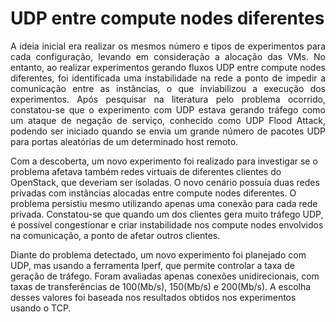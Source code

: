 # UDP entre compute nodes diferentes

<p align="justify">
A ideia inicial era realizar os mesmos número e tipos de experimentos para cada configuração, levando em consideração a alocação das VMs. No entanto, ao realizar experimentos
gerando fluxos UDP entre compute nodes diferentes, foi identificada uma instabilidade na rede a ponto de impedir a comunicação entre as instâncias, o que inviabilizou a execução
dos experimentos. Após pesquisar na literatura pelo problema ocorrido, constatou-se que o experimento com UDP estava gerando tráfego como um ataque de negação de serviço, conhecido
como UDP Flood Attack, podendo ser iniciado quando se envia um grande número de pacotes UDP para portas aleatórias de um determinado host remoto.

Com a descoberta, um novo experimento foi realizado para investigar se o problema afetava também redes virtuais de diferentes clientes do OpenStack, que deveriam ser isoladas. O
novo cenário possuía duas redes privadas com instâncias alocadas entre compute nodes diferentes. O problema persistiu mesmo utilizando apenas uma conexão para
cada rede privada. Constatou-se que quando um dos clientes gera muito tráfego UDP, é possível congestionar e criar instabilidade nos compute nodes envolvidos na comunicação, a ponto de
afetar outros clientes.

Diante do problema detectado, um novo experimento foi planejado com UDP, mas usando a ferramenta Iperf, que permite controlar a taxa de geração de tráfego. Foram avaliadas
apenas conexões unidirecionais, com taxas de transferências de 100(Mb/s), 150(Mb/s) e 200(Mb/s). A escolha desses valores foi baseada nos resultados obtidos nos experimentos
usando o TCP.

</p>
